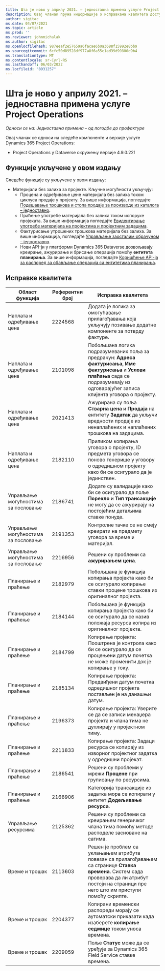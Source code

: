 ```yaml
---
title: Шта је ново у априлу 2021. – једноставна примена услуге Project Operations
description: Овај чланак пружа информације о исправкама квалитета доступним у једноставној примени издања Project Operations за април 2021. године.
author: sigitac
ms.date: 04/07/2021
ms.topic: article
ms.prod: ''
ms.reviewer: johnmichalak
ms.author: sigitac
ms.openlocfilehash: 987eeaf2e57659a6facae6b0a3688f15992e8bb9
ms.sourcegitcommit: 6cfc50d89528df977a8f6a55c1ad39d99800d9b4
ms.translationtype: MT
ms.contentlocale: sr-Cyrl-RS
ms.lasthandoff: 06/03/2022
ms.locfileid: "8931257"
---
```

# <a name="whats-new-april-2021---project-operations-lite-deployment"></a>Шта је ново у априлу 2021. – једноставна примена услуге Project Operations

_Односи се на: Једноставна примена – од погодбе до профактуре_

Овај чланак се односи на следеће компоненте и верзије услуге Dynamics 365 Project Operations:

  - Project Operations у Dataverse окружењу верзије 4.9.0.221 

## <a name="features-included-in-this-release"></a>Функције укључене у овом издању

Следеће функције су укључене у овом издању:

- Материјали без залиха за пројекте. Кључне могућности укључују:
  - Процена и одређивање цене материјала без залиха током циклуса продаје у пројекту. За више информација, погледајте [Подешавање трошкова и стопа продаје за производе из каталога – једноставно](../pricing-costing/set-up-cost-sales-rates-catalog-products.md).
  - Праћење употребе материјала без залиха током испоруке пројеката. За више информација погледајте [Евидентирање употребе материјала на пројектима и пројектним задацима](../../material/material-usage-log.md).
  - Фактурисање утрошених трошкова материјала без залиха. За више информација, погледајте [Управљање заосталим обрачуном – једноставно](../proforma-invoicing/manage-billing-backlog-sales.md#product-billing-backlog).
  - Нови API-ји у платформи Dynamics 365 Dataverse дозвољавају креирање, ажурирање и брисање операција помоћу **ентитета планирања**. За више информација, погледајте [Коришћење API-ја за распоред за обављање операција са ентитетима планирања](../../project-management/schedule-api-preview.md).

## <a name="quality-updates"></a>Исправке квалитета

| **Област функција** | **Референтни број** | **Исправка квалитета** |
| --- | --- | --- |
| Наплата и одређивање цена | 2224568 | Додата је логика за омогућавање прилагођавања која укључују позивање додатне компоненте за потврду фактуре. |
| Наплата и одређивање цена | 2101098 | Побољшана логика подразумеваних поља за предрачун: **Адреса фактурисања**, **Име фактурисања** и **Услови плаћања** сада се подразумевају из одговарајућег записа клијента уговора о пројекту. |
| Наплата и одређивање цена | 2021413 | Ажурирана су поља **Стварна цена** и **Продаја** на ентитету **Задатак** да укључи вредности продаје из ненаплаћених и наплаћених трошкова на задацима. |
| Наплата и одређивање цена | 2182110 | Приликом копирања уговора о пројекту, ID предмета уговора се поново генерише у уговору о одредишном пројекту како би се осигурало да је јединствен. |
| Управљање могућностима за пословање | 2186741 | Додате су валидације како би се осигурало да поље **Порекло** и **Тип трансакције** не могу да се ажурирају на постојећим детаљима ставке понуде. |
| Управљање могућностима за пословање | 2191353 | Контролне тачке се не смеју креирати на предмету уговора за време и материјал. |
| Управљање могућностима за пословање | 2216956 | Решени су проблеми са **ажурирањем цена**. |
| Планирање и праћење | 2182979 | Побољшана је функција копирања пројекта како би се осигурало копирање ставки процене трошкова из оригиналног пројекта. |
| Планирање и праћење | 2184144 | Побољшана је функција копирања пројекта како би се осигурало да се назив положаја ресурса копира из оригиналног пројекта. |
| Планирање и праћење | 2184799 | Копирање пројекта: Пооштрена је контрола како би се осигурало да се процењени датум почетка не може променити док је копирање у току. |
| Планирање и праћење | 2185134 | Копирање пројекта: Предвиђени датум почетка одредишног пројекта постављен је на данашњи датум. |
| Планирање и праћење | 2196373 | Копирање пројекта: Уверите се да се записи менаџера пројекта и члана тима не дуплирају у пројектном тиму. |
| Планирање и праћење | 2211833 | Копирање пројекта: Задаци ресурса се копирају из изворног пројектног задатка у одредишни пројекат. |
| Планирање и праћење | 2186541 | Решени су проблеми у мрежи **Процене** при груписању по ресурсима. |
| Планирање и праћење | 2166906 | Категорија трансакције из задатка мора се копирати у ентитет **Додељивање ресурса**. |
| Управљање ресурсима | 2125362 | Решени су проблеми са креирањем генеричког члана тима помоћу методе расподеле засноване на сатима. |
| Време и трошак | 2113603 | Решен је проблем са уклањањем атрибута повезан са прилагођавањем са странице **Ставка времена**. Систем сада проверава да ли атрибут постоји на страници пре него што им приступи помоћу скрипте. |
| Време и трошак | 2204377 | Копирани временски распореди морају се аутоматски приказати када изаберете **копирање седмице** током уноса времена. |
| Време и трошак | 2209059 | Поље **Статус** може да се уређује за Dynamics 365 Field Service ставке времена. |
